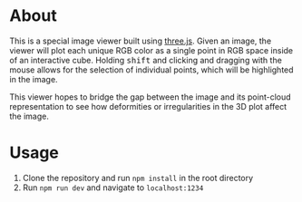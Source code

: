 # About

This is a special image viewer built using [three.js](https://threejs.org/). Given an image, the viewer will plot each unique RGB color as a single point in RGB space inside of an interactive cube. Holding <kbd>shift</kbd> and clicking and dragging with the mouse allows for the selection of individual points, which will be highlighted in the image.

This viewer hopes to bridge the gap between the image and its point-cloud representation to see how deformities or irregularities in the 3D plot affect the image.

# Usage

1. Clone the repository and run `npm install` in the root directory
1. Run `npm run dev` and navigate to `localhost:1234`
